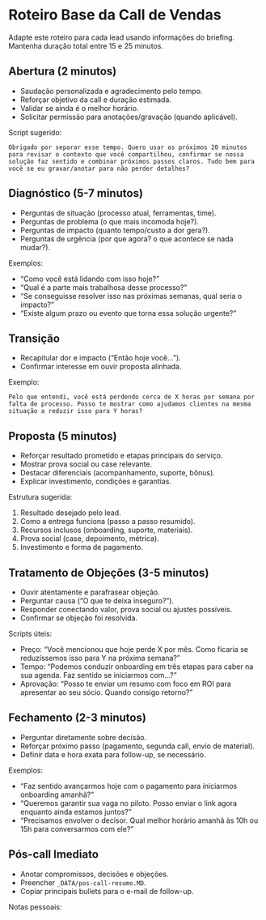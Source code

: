 # Roteiro Base da Call de Vendas

Adapte este roteiro para cada lead usando informações do briefing. Mantenha duração total entre 15 e 25 minutos.

## Abertura (2 minutos)
- Saudação personalizada e agradecimento pelo tempo.
- Reforçar objetivo da call e duração estimada.
- Validar se ainda é o melhor horário.
- Solicitar permissão para anotações/gravação (quando aplicável).

Script sugerido:
```
Obrigado por separar esse tempo. Quero usar os próximos 20 minutos para revisar o contexto que você compartilhou, confirmar se nossa solução faz sentido e combinar próximos passos claros. Tudo bem para você se eu gravar/anotar para não perder detalhes?
```

## Diagnóstico (5-7 minutos)
- Perguntas de situação (processo atual, ferramentas, time).
- Perguntas de problema (o que mais incomoda hoje?).
- Perguntas de impacto (quanto tempo/custo a dor gera?).
- Perguntas de urgência (por que agora? o que acontece se nada mudar?).

Exemplos:
- “Como você está lidando com isso hoje?”
- “Qual é a parte mais trabalhosa desse processo?”
- “Se conseguisse resolver isso nas próximas semanas, qual seria o impacto?”
- “Existe algum prazo ou evento que torna essa solução urgente?”

## Transição
- Recapitular dor e impacto (“Então hoje você…”).
- Confirmar interesse em ouvir proposta alinhada.

Exemplo:
```
Pelo que entendi, você está perdendo cerca de X horas por semana por falta de processo. Posso te mostrar como ajudamos clientes na mesma situação a reduzir isso para Y horas?
```

## Proposta (5 minutos)
- Reforçar resultado prometido e etapas principais do serviço.
- Mostrar prova social ou case relevante.
- Destacar diferenciais (acompanhamento, suporte, bônus).
- Explicar investimento, condições e garantias.

Estrutura sugerida:
1. Resultado desejado pelo lead.
2. Como a entrega funciona (passo a passo resumido).
3. Recursos inclusos (onboarding, suporte, materiais).
4. Prova social (case, depoimento, métrica).
5. Investimento e forma de pagamento.

## Tratamento de Objeções (3-5 minutos)
- Ouvir atentamente e parafrasear objeção.
- Perguntar causa (“O que te deixa inseguro?”).
- Responder conectando valor, prova social ou ajustes possíveis.
- Confirmar se objeção foi resolvida.

Scripts úteis:
- Preço: “Você mencionou que hoje perde X por mês. Como ficaria se reduzíssemos isso para Y na próxima semana?”
- Tempo: “Podemos conduzir onboarding em três etapas para caber na sua agenda. Faz sentido se iniciarmos com…?”
- Aprovação: “Posso te enviar um resumo com foco em ROI para apresentar ao seu sócio. Quando consigo retorno?”

## Fechamento (2-3 minutos)
- Perguntar diretamente sobre decisão.
- Reforçar próximo passo (pagamento, segunda call, envio de material).
- Definir data e hora exata para follow-up, se necessário.

Exemplos:
- “Faz sentido avançarmos hoje com o pagamento para iniciarmos onboarding amanhã?”
- “Queremos garantir sua vaga no piloto. Posso enviar o link agora enquanto ainda estamos juntos?”
- “Precisamos envolver o decisor. Qual melhor horário amanhã às 10h ou 15h para conversarmos com ele?”

## Pós-call Imediato
- Anotar compromissos, decisões e objeções.
- Preencher `_DATA/pos-call-resumo.MD`.
- Copiar principais bullets para o e-mail de follow-up.

Notas pessoais:
